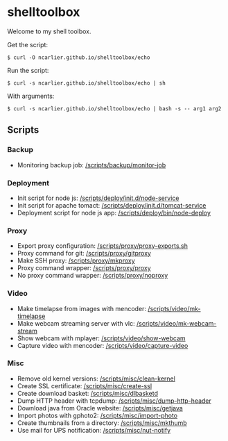 # shelltoolbox

Welcome to my shell toolbox.

Get the script:

    $ curl -O ncarlier.github.io/shelltoolbox/echo

Run the script:

    $ curl -s ncarlier.github.io/shelltoolbox/echo | sh

With arguments:

    $ curl -s ncarlier.github.io/shelltoolbox/echo | bash -s -- arg1 arg2

## Scripts

### Backup

- Monitoring backup job: [/scripts/backup/monitor-job]()

### Deployment

- Init script for node js: [/scripts/deploy/init.d/node-service](/scripts/deploy/init.d/node-service)
- Init script for apache tomact: [/scripts/deploy/init.d/tomcat-service](/scripts/deploy/init.d/tomcat-service)
- Deployment script for node js app: [/scripts/deploy/bin/node-deploy](/scripts/deploy/bin/node-deploy)

### Proxy

- Export proxy configuration: [/scripts/proxy/proxy-exports.sh](/scripts/proxy/proxy-exports.sh)
- Proxy command for git: [/scripts/proxy/gitproxy](/scripts/proxy/gitproxy)
- Make SSH proxy: [/scripts/proxy/mkproxy](/scripts/proxy/mkproxy)
- Proxy command wrapper: [/scripts/proxy/proxy](/scripts/proxy/proxy)
- No proxy command wrapper: [/scripts/proxy/noproxy](/scripts/proxy/noproxy)

### Video

- Make timelapse from images with mencoder: [/scripts/video/mk-timelapse](/scripts/video/mk-timelapse)
- Make webcam streaming server with vlc: [/scripts/video/mk-webcam-stream](/scripts/video/mk-webcam-stream)
- Show webcam with mplayer: [/scripts/video/show-webcam](/scripts/video/show-webcam)
- Capture video with mencoder: [/scripts/video/capture-video](/scripts/video/capture-video)

### Misc

- Remove old kernel versions: [/scripts/misc/clean-kernel](/scripts/misc/clean-kernel)
- Create SSL certificate: [/scripts/misc/create-ssl](/scripts/misc/create-ssl)
- Create download basket: [/scripts/misc/dlbasketd](/scripts/misc/dlbasketd)
- Dump HTTP header with tcpdump: [/scripts/misc/dump-http-header](/scripts/misc/dump-http-header)
- Download java from Oracle website: [/scripts/misc/getjava](/scripts/misc/getjava)
- Import photos with gphoto2: [/scripts/misc/import-photo](/scripts/misc/import-photo)
- Create thumbnails from a directory: [/scripts/misc/mkthumb](/scripts/misc/mkthumb)
- Use mail for UPS notification: [/scripts/misc/nut-notify](/scripts/misc/nut-notify)


